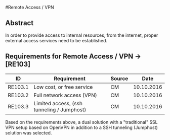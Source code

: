 #Remote Access / VPN

## Abstract

In order to provide access to internal resources, from the internet, proper external access services need to be established.

## Requirements for Remote Access / VPN -> [RE103]
|ID|Requirement|Source|Date|
|---|---|---|---|
|RE103.1|Low cost, or free service|CM|10.10.2016
|RE103.2|Full network access (VPN)|CM|10.10.2016
|RE103.3|Limited access, (ssh tunneling / Jumphost)|CM|10.10.2016


Based on the requirements above, a dual solution with a "traditional" SSL VPN setup based on OpenVPN in addition to a SSH tunneling (Jumphost) solution was selected.

